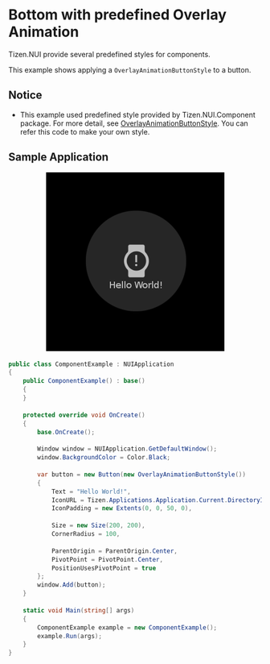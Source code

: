 # Bottom with predefined Overlay Animation
Tizen.NUI provide several predefined styles for components.

This example shows applying a `OverlayAnimationButtonStyle` to a button.

## Notice
* This example used predefined style provided by Tizen.NUI.Component package. For more detail, see [OverlayAnimationButtonStyle](https://github.com/rabbitfor/TizenFX/blob/master/src/Tizen.NUI.Components/PreloadStyle/OverlayAnimationButtonStyle.cs). You can refer this code to make your own style.

## Sample Application
<div style="text-align:center;width:100%;"><img src="./res/screen-shot.gif" /></div>

```C#
public class ComponentExample : NUIApplication
{
    public ComponentExample() : base()
    {
    }

    protected override void OnCreate()
    {
        base.OnCreate();
        
        Window window = NUIApplication.GetDefaultWindow();
        window.BackgroundColor = Color.Black;

        var button = new Button(new OverlayAnimationButtonStyle())
        {
            Text = "Hello World!",
            IconURL = Tizen.Applications.Application.Current.DirectoryInfo.Resource + "icon.png",
            IconPadding = new Extents(0, 0, 50, 0),

            Size = new Size(200, 200),
            CornerRadius = 100,

            ParentOrigin = ParentOrigin.Center,
            PivotPoint = PivotPoint.Center,
            PositionUsesPivotPoint = true
        };
        window.Add(button);
    }

    static void Main(string[] args)
    {
        ComponentExample example = new ComponentExample();
        example.Run(args);
    }
}
```